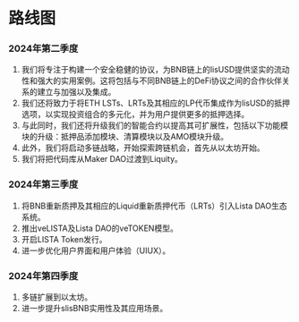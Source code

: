 # 路线图

### 2024年第二季度

1. 我们将专注于构建一个安全稳健的协议，为BNB链上的lisUSD提供坚实的流动性和强大的实用案例。这将包括与不同BNB链上的DeFi协议之间的合作伙伴关系的建立与加强以及集成。
2. 我们还将致力于将ETH LSTs、LRTs及其相应的LP代币集成作为lisUSD的抵押选项，以实现投资组合的多元化，并为用户提供更多的抵押选择。
3. 与此同时，我们还将升级我们的智能合约以提高其可扩展性，包括以下功能模块的升级：抵押品添加模块、清算模块以及AMO模块升级。
4. 此外，我们将启动多链战略，开始探索跨链机会，首先从以太坊开始。
5. 我们将把代码库从Maker DAO过渡到Liquity。

### **2024年第三季度**

1. 将BNB重新质押及其相应的Liquid重新质押代币（LRTs）引入Lista DAO生态系统。
2. 推出veLISTA及Lista DAO的veTOKEN模型。
3. 开启LISTA Token发行。
4. 进一步优化用户界面和用户体验（UIUX）。

### 2024年第四季度

1. 多链扩展到以太坊。
2. 进一步提升slisBNB实用性及其应用场景。
